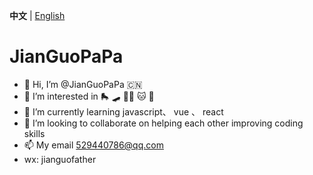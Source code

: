 **中文** | [English](./README.md)

<h1>JianGuoPaPa</h1>

- 👋 Hi, I’m @JianGuoPaPa 🇨🇳
- 👀 I’m interested in 🛼 🛹 🏊🏻 🐱 🐨
- 🌱 I’m currently learning javascript、 vue 、 react
- 💞️ I’m looking to collaborate on helping each other improving coding skills
- 📫 My email 529440786@qq.com
- wx: jianguofather
